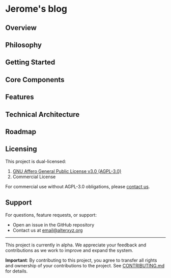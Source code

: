 # Jerome's blog

## Overview

## Philosophy

## Getting Started

## Core Components

## Features

## Technical Architecture

## Roadmap

## Licensing

This project is dual-licensed:

1. [GNU Affero General Public License v3.0 (AGPL-3.0)](LICENSE)
2. Commercial License

For commercial use without AGPL-3.0 obligations, please [contact us](mailto:email@alterxyz.org).

## Support

For questions, feature requests, or support:

- Open an issue in the GitHub repository
- Contact us at [email@alterxyz.org](mailto:email@alterxyz.org)

---

This project is currently in alpha. We appreciate your feedback and contributions as we work to improve and expand the system.

**Important**: By contributing to this project, you agree to transfer all rights and ownership of your contributions to the project. See [CONTRIBUTING.md](CONTRIBUTING.md) for details.
